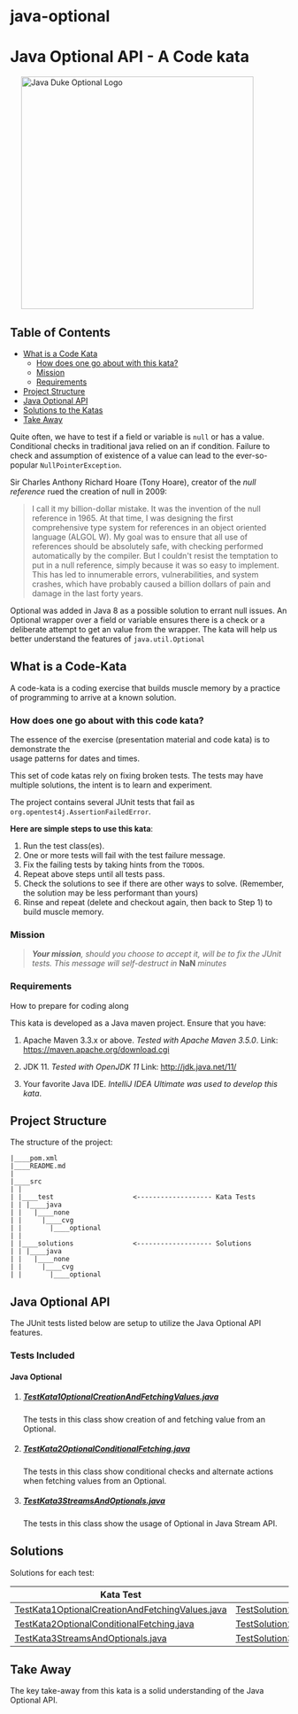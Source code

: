 # java-optional

# Java Optional API - A Code kata

<img align="center" src="docs/DukeOptional.png" alt="Java Duke Optional Logo" title="Java Optional" hspace="20" height="420"/>

## Table of Contents
* [What is a Code Kata](#WhatIsACodeKata)
  * [How does one go about with this kata?](#HowToSolveKata)
  * [Mission](#Mission)
  * [Requirements](#Requirements)
* [Project Structure](#ProjectStructure)
* [Java Optional API](#JavaOptional)
* [Solutions to the Katas](#Solutions)
* [Take Away](#TakeAway)

Quite often, we have to test if a field or variable is `null` or has a value. 
Conditional checks in traditional java relied on an if condition. 
Failure to check and assumption of existence of a value can lead to the 
ever-so-popular `NullPointerException`.

Sir Charles Anthony Richard Hoare (Tony Hoare), creator of the *null reference* 
rued the creation of null in 2009:

>I call it my billion-dollar mistake. It was the invention of the null reference in 1965. 
At that time, I was designing the first comprehensive type system for references in an 
object oriented language (ALGOL W). My goal was to ensure that all use of references 
should be absolutely safe, with checking performed automatically by the compiler. 
But I couldn't resist the temptation to put in a null reference, simply because it was 
so easy to implement. This has led to innumerable errors, vulnerabilities, and 
system crashes, which have probably caused a billion dollars of pain and damage in 
the last forty years.

Optional was added in Java 8 as a possible solution to errant null issues. An Optional wrapper
over a field or variable ensures there is a check or a deliberate attempt to get an value from 
the wrapper. The kata will help us better understand the features of `java.util.Optional`

## <a name="WhatIsACodeKata"></a>What is a Code-Kata

A code-kata is a coding exercise that builds muscle memory by a practice of programming to arrive 
at a known solution.

### <a name="HowToSolveKata"></a>How does one go about with this code kata?

The essence of the exercise (presentation material and code kata) is to demonstrate the  
usage patterns for dates and times.

This set of code katas rely on fixing broken tests. The tests may have multiple solutions, the 
intent is to learn and experiment. 

The project contains several JUnit tests that fail as `org.opentest4j.AssertionFailedError`. 

<span style=“color:green;”>**Here are simple steps to use this kata**</span>:

1. Run the test class(es).
1. One or more tests will fail with the test failure message.
1. Fix the failing tests by taking hints from the `TODO`s.
1. Repeat above steps until all tests pass.
1. Check the solutions to see if there are other ways to solve. 
(Remember, the solution may be less performant than yours)
1. Rinse and repeat (delete and checkout again, then back to Step 1) to build muscle memory.

### <a name="Mission"></a>Mission
> ***Your mission**, should you choose to accept it, will be to fix the JUnit tests. This 
message will self-destruct in* **NaN** *minutes*

### <a name="Requirements"></a>Requirements
How to prepare for coding along

This kata is developed as a Java maven project. Ensure that you have:

1. Apache Maven 3.3.x or above. _Tested with Apache Maven 3.5.0_.
    Link: https://maven.apache.org/download.cgi

1. JDK 11. _Tested with OpenJDK 11_
    Link: http://jdk.java.net/11/

1. Your favorite Java IDE. _IntelliJ IDEA Ultimate was used to develop this kata_.
 
## <a name="ProjectStructure"></a>Project Structure

The structure of the project:
```
|____pom.xml
|____README.md
|
|____src
| |
| |____test                    <------------------- Kata Tests
| | |____java
| |   |____none
| |     |____cvg
| |       |____optional
| |
| |____solutions               <------------------- Solutions 
| | |____java
| |   |____none
| |     |____cvg
| |       |____optional
```

## <a name="JavaOptional"></a>Java Optional API

The JUnit tests listed below are setup to utilize the Java Optional API features.

### Tests Included

#### Java Optional

1. ##### [TestKata1OptionalCreationAndFetchingValues.java](src/test/java/none/cvg/optional/TestKata1OptionalCreationAndFetchingValues.java)

   The tests in this class show creation of and fetching value from an Optional. 

1. ##### [TestKata2OptionalConditionalFetching.java](src/test/java/none/cvg/optional/TestKata2OptionalConditionalFetching.java) 

   The tests in this class show conditional checks and alternate actions when fetching values from an Optional. 

1. ##### [TestKata3StreamsAndOptionals.java](src/test/java/none/cvg/optional/TestKata3StreamsAndOptionals.java)

   The tests in this class show the usage of Optional in Java Stream API. 

      
## <a name="Solutions"></a>Solutions

Solutions for each test:

Kata Test | Solution
------------ | -------------
[TestKata1OptionalCreationAndFetchingValues.java](src/test/java/none/cvg/optional/TestKata1OptionalCreationAndFetchingValues.java) | [TestSolution1OptionalCreationAndFetchingValues.java](src/solutions/java/none/cvg/optional/TestSolution1OptionalCreationAndFetchingValues.java)
[TestKata2OptionalConditionalFetching.java](src/test/java/none/cvg/optional/TestKata2OptionalConditionalFetching.java) | [TestSolution2OptionalConditionalFetching.java](src/solutions/java/none/cvg/optional/TestSolution2OptionalConditionalFetching.java)
[TestKata3StreamsAndOptionals.java](src/test/java/none/cvg/optional/TestKata3StreamsAndOptionals.java) | [TestSolution3StreamsAndOptionals.java](src/solutions/java/none/cvg/optional/TestSolution3StreamsAndOptionals.java)
    

## <a name="TakeAway"></a>Take Away

The key take-away from this kata is a solid understanding of the Java Optional API.
